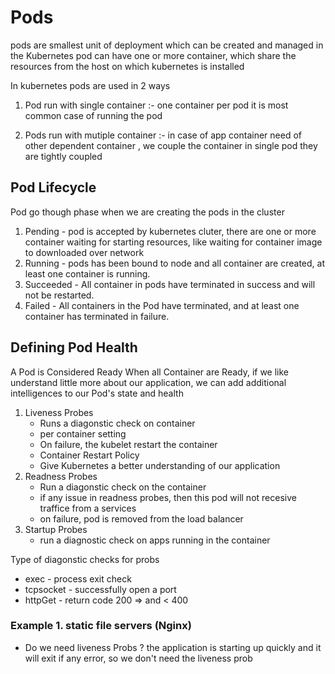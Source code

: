 # Pods
pods are smallest unit of deployment which can be created and managed in the Kubernetes 
pod can have one or more container, which share the resources from the host on which kubernetes is installed 

In kubernetes pods are used in 2 ways 

1. Pod run with single container :- one container per pod it is most common case of running the pod

2. Pods run with mutiple container :- in case of app container need of other dependent container , we couple the container in single pod they are tightly coupled 


## Pod Lifecycle 
Pod go though phase when we are creating the pods in the cluster 

1. Pending - pod is accepted by kubernetes cluter, there are one or more container waiting for starting resources, like waiting for container image to downloaded over network 
2. Running - pods has been bound to node and all container are created, at least one container is running. 
3. Succeeded - All container in pods have terminated in success and will not be restarted. 
4. Failed - All containers in the Pod have terminated, and at least one container has terminated in failure.

## Defining Pod Health 
A Pod is Considered Ready When all Container are Ready, if we like understand little more about our application, we can add additional intelligences to our Pod's state and health 

 1. Liveness Probes
    - Runs a diagonstic check on container 
    - per container setting
    - On failure, the kubelet restart the container
    - Container Restart Policy 
    - Give Kubernetes a better understanding of our application 
 2. Readness Probes
     - Run a diagonstic check on the container 
     - if any issue in readness probes, then this pod will not recesive traffice from a services 
     - on failure, pod is removed from the load balancer 
 3. Startup Probes 
    - run a diagnostic check on apps running in the container

Type of diagonstic checks for probs 
   - exec      - process exit check 
   - tcpsocket - successfully open a port 
   - httpGet   - return code 200 => and < 400 

### Example 1. static file servers (Nginx)

   - Do we need liveness Probs ?
    the application is starting up quickly and it will exit if any error, so we don't need the liveness prob 
 